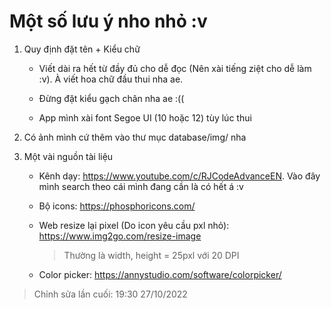 # Một số lưu ý nho nhỏ :v
1. Quy định đặt tên + Kiểu chữ

    * Viết dài ra hết từ đầy đủ cho dễ đọc (Nên xài tiếng ziệt cho dễ làm :v). À viết hoa chữ đầu thui nha ae.

    * Đừng đặt kiểu gạch chân nha ae :((

    * App mình xài font Segoe UI (10 hoặc 12) tùy lúc thui

2. Có ảnh mình cứ thêm vào thư mục database/img/ nha

3. Một vài nguồn tài liệu

    * Kênh dạy: https://www.youtube.com/c/RJCodeAdvanceEN. Vào đây mình search theo cái mình đang cần là có hết á :v

    * Bộ icons: https://phosphoricons.com/ 

    * Web resize lại pixel (Do icon yêu cầu pxl nhỏ): https://www.img2go.com/resize-image
        
        > Thường là width, height = 25pxl với 20 DPI

    * Color picker: https://annystudio.com/software/colorpicker/
    
> Chỉnh sửa lần cuối: 19:30 27/10/2022
